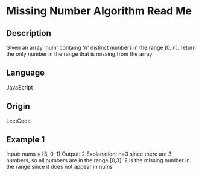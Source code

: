 # Missing Number Algorithm Read Me

## Description

Given an array 'num' containg 'n' distinct numbers in the range [0, n], return the only number in the range that is missing from the array

## Language

JavaScript

## Origin

LeetCode

## Example 1

Input: nums = [3, 0, 1]
Output: 2
Explanation: n=3 since there are 3 numbers, so all numbers are in the range [0,3].  2 is the missing number in the range since it does not appear in nums